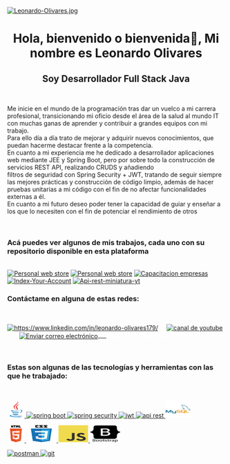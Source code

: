 [![Leonardo-Olivares.jpg](https://i.postimg.cc/fy4qHT6Z/Leonardo-Olivares.jpg)](https://postimg.cc/bDTRr8yF)
<h1 align="center">Hola, bienvenido o bienvenida👋, Mi nombre es Leonardo Olivares</h1>
<h2 align="center">Soy Desarrollador Full Stack Java</h2>  
<br>
<p>Me inicie en el mundo de la programación tras dar un vuelco a mi carrera profesional, transicionando mi oficio desde el área de la salud al mundo IT con muchas ganas de aprender y contribuir a grandes equipos con mi trabajo. <br>
Para ello día a día trato de mejorar y adquirir nuevos conocimientos, que puedan hacerme destacar frente a la competencia. <br>
En cuanto a mi experiencia me he dedicado a desarrollador aplicaciones web mediante JEE y Spring Boot, pero por sobre todo la construcción de servicios REST API, realizando CRUDS y añadiendo <br> filtros de seguridad con Spring Security + JWT, tratando de seguir siempre las mejores prácticas y construcción de código limpio, además de hacer pruebas unitarias a mi código con el fin de no afectar  funcionalidades externas a él. <br>En cuanto a mi futuro deseo poder tener la capacidad de guiar y enseñar a los que lo necesiten con el fin de potenciar el rendimiento de otros </p>
<br>
 <h3> Acá puedes ver algunos de mis trabajos, cada uno con su repositorio disponible en esta plataforma </h3> <br>
<a href="https://github.com/LeoOlivaresD/PersonalWebStore.git" target="_blank"><img src="https://i.postimg.cc/LgtXRKjZ/Screenshot-144.png" alt="Personal web store"/></a>
<a href="https://github.com/LeoOlivaresD/PersonalWebStore.git" target="_blank"><img src="https://i.postimg.cc/1gd4rK94/Screenshot-145.png" alt="Personal web store"/></a>
<a href="https://github.com/LeoOlivaresD/CapacitacionEmpresas.git" target="_blank"><img src="https://i.postimg.cc/BPP6tLFG/Screenshot-151.png" alt="Capacitacion empresas"/></a>
<a href="https://github.com/LeoOlivaresD/YourAccount.git" target="_blank"><img src="https://i.postimg.cc/XZ1BDbgj/Index-Your-Account.jpg" alt="Index-Your-Account"/></a>
<a href='https://github.com/LeoOlivaresD/api-eclipse-2.git' target='_blank'><img src='https://i.postimg.cc/hhHn1PHD/Api-rest-miniatura-yt.jpg' border='0' alt='Api-rest-miniatura-yt'/></a>
<h3 align="left">Contáctame en alguna de estas redes: </h3>
<br>
<p align="left">
<a href="https://www.linkedin.com/in/leonardo-olivares179/" target="blank"><img align="center" src="https://raw.githubusercontent.com/rahuldkjain/github-profile-readme-generator/master/src/images/icons/Social/linked-in-alt.svg" alt="https://www.linkedin.com/in/leonardo-olivares179/" height="30" width="40" /></a>  &nbsp;&nbsp;&nbsp;
<a href="https://www.youtube.com/channel/UCPuCGGyNlSat2TOkYIt3eSA" target="blank"><img align="center" src="https://i.postimg.cc/hGvLJj1M/logo-yt.png" alt="canal de youtube" height="35" width="40" /> </a> &nbsp;&nbsp;&nbsp;&nbsp;&nbsp;&nbsp;  
<a href="mailto:olivares.d.leonardo@gmail.com" target="_blank">
<img align="center" src="https://user-images.githubusercontent.com/5278464/234367809-7e729afe-fa2e-4a53-9b4e-251b03fd69b8.png" alt="Enviar correo electrónico" height="30" width="40" />
&nbsp;&nbsp;&nbsp;
</a><font color="white">olivares.d.leonardo@gmail.com</font>
</p>
<br>
<h3 align="left">Estas son algunas de las tecnologías y herramientas con las que he trabajado:</h3>  
<br>
<p align="left"> <a href="https://www.java.com" target="_blank" rel="noreferrer"> <img src="https://raw.githubusercontent.com/devicons/devicon/master/icons/java/java-original.svg" alt="java" width="40" height="40"/> </a> 
<a href="https://spring.io/" target="_blank" rel="noreferrer"> <img src="https://i.postimg.cc/fywgdWpb/logo-spring-boot.png" alt="spring boot" width="70" height="40"/> </a> 
<a href="https://docs.spring.io/spring-security/reference/index.html" target="_blank" rel="noreferrer"> <img src="https://i.postimg.cc/QC0YJGZJ/spring-security.png" alt="spring security" width="70" height="40"/> </a>
<a href="https://jwt.io" target="_blank" rel="noreferrer"> <img src="https://i.postimg.cc/VsRh8M00/jwt-logo.png" alt="jwt" width="70" height="40"/> </a>  
<a href="" target="_blank" rel="noreferrer"> <img src="https://i.postimg.cc/KcnpxW4Y/api-rest-logo.png" alt="api rest" width="70" height="40"/> </a>  
<a href="https://www.mysql.com/" target="_blank" rel="noreferrer"> <img src="https://raw.githubusercontent.com/devicons/devicon/master/icons/mysql/mysql-original-wordmark.svg" alt="mysql" width="60" height="40"/> </a> 

<a href="https://www.w3.org/html/" target="_blank" rel="noreferrer"> <img src="https://raw.githubusercontent.com/devicons/devicon/master/icons/html5/html5-original-wordmark.svg" alt="html5" width="40" height="40"/> </a> <a href="https://www.w3schools.com/css/" target="_blank" rel="noreferrer"> <img src="https://raw.githubusercontent.com/devicons/devicon/master/icons/css3/css3-original-wordmark.svg" alt="css3" width="70" height="40"/> </a> <a href="https://developer.mozilla.org/en-US/docs/Web/JavaScript" target="_blank" rel="noreferrer"> <img src="https://raw.githubusercontent.com/devicons/devicon/master/icons/javascript/javascript-original.svg" alt="javascript" width="70" height="40"/> </a>
<a href="https://getbootstrap.com" target="_blank" rel="noreferrer"> <img src="https://raw.githubusercontent.com/devicons/devicon/master/icons/bootstrap/bootstrap-plain-wordmark.svg" alt="bootstrap" width="70" height="40"/> </a> 

</a> <a href="https://postman.com" target="_blank" rel="noreferrer"> <img src="https://www.vectorlogo.zone/logos/getpostman/getpostman-icon.svg" alt="postman" width="40" height="40"/> </a> 
<a href="https://git-scm.com/" target="_blank" rel="noreferrer"> <img src="https://www.vectorlogo.zone/logos/git-scm/git-scm-icon.svg" alt="git" width="70" height="40"/> </a>




